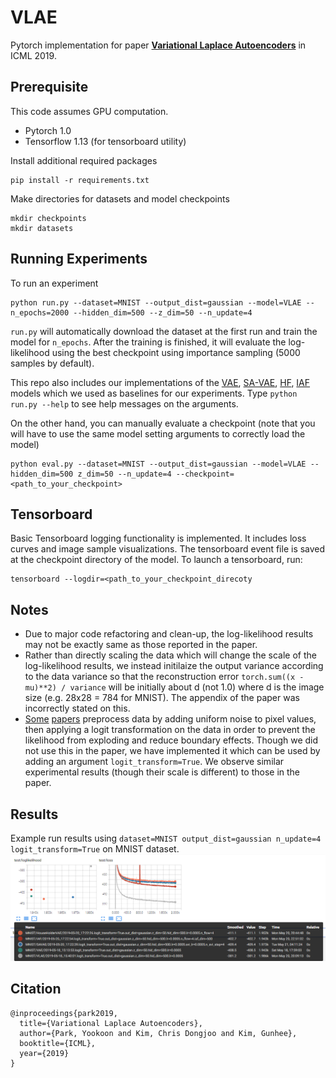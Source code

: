 # VLAE
Pytorch implementation for paper [**Variational Laplace Autoencoders**](http://proceedings.mlr.press/v97/park19a.html) in ICML 2019.

## Prerequisite
This code assumes GPU computation.
- Pytorch 1.0 
- Tensorflow 1.13 (for tensorboard utility)

Install additional required packages
```
pip install -r requirements.txt
```

Make directories for datasets and model checkpoints
```
mkdir checkpoints
mkdir datasets
```

## Running Experiments
To run an experiment
```
python run.py --dataset=MNIST --output_dist=gaussian --model=VLAE --n_epochs=2000 --hidden_dim=500 --z_dim=50 --n_update=4
```
`run.py` will automatically download the dataset at the first run and train the model for `n_epochs`. After the training is finished, it will evaluate the log-likelihood using the best checkpoint using importance sampling (5000 samples by default). 

This repo also includes our implementations of the [VAE](https://arxiv.org/abs/1312.6114), [SA-VAE](https://arxiv.org/abs/1802.02550), [HF](https://arxiv.org/abs/1611.09630), [IAF](https://arxiv.org/abs/1606.04934) models which we used as baselines for our experiments. 
Type `python run.py --help` to see help messages on the arguments.

On the other hand, you can manually evaluate a checkpoint (note that you will have to use the same model setting arguments to correctly load the model)
```
python eval.py --dataset=MNIST --output_dist=gaussian --model=VLAE --hidden_dim=500 z_dim=50 --n_update=4 --checkpoint=<path_to_your_checkpoint>
```

## Tensorboard 
Basic Tensorboard logging functionality is implemented. It includes loss curves and image sample visualizations. The tensorboard event file is saved at the checkpoint directory of the model. 
To launch a tensorboard, run:
```
tensorboard --logdir=<path_to_your_checkpoint_direcoty
```

## Notes
- Due to major code refactoring and clean-up, the log-likelihood results may not be exactly same as those reported in the paper.
- Rather than directly scaling the data which will change the scale of the log-likelihood results, we instead initilaize the output variance according to the data variance so that the reconstruction error `torch.sum((x - mu)**2) / variance` will be initially about d (not 1.0) where d is the image size (e.g. 28x28 = 784 for MNIST). The appendix of the paper was incorrectly stated on this. 
- [Some](https://arxiv.org/abs/1605.08803) [papers](https://arxiv.org/abs/1705.07057) preprocess data by adding uniform noise to pixel values, then applying a logit transformation on the data in order to prevent the likelihood from exploding and reduce boundary effects. Though we did not use this in the paper, we have implemented it which can be used by adding an argument `logit_transform=True`. We observe similar experimental results (though their scale is different) to those in the paper.

## Results
Example run results using `dataset=MNIST output_dist=gaussian n_update=4 logit_transform=True` on MNIST dataset.
![alt text](misc/vlae_results.png)

## Citation
```
@inproceedings{park2019,
  title={Variational Laplace Autoencoders},
  author={Park, Yookoon and Kim, Chris Dongjoo and Kim, Gunhee},
  booktitle={ICML},
  year={2019}
}
```
